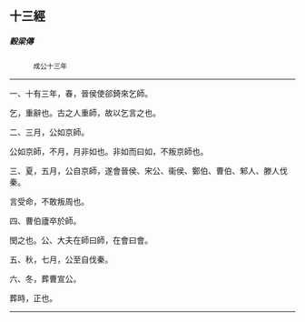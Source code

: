 

## 十三經

##### 穀梁傳
　　　`成公十三年`

* * *

一、十有三年，春，晉侯使郤錡來乞師。

乞，重辭也。古之人重師，故以乞言之也。

二、三月，公如京師。

公如京師，不月，月非如也。非如而曰如，不叛京師也。

三、夏，五月，公自京師，遂會晉侯、宋公、衞侯、鄭伯、曹伯、邾人、滕人伐秦。

言受命，不敢叛周也。

四、曹伯廬卒於師。

閔之也。公、大夫在師曰師，在會曰會。

五、秋，七月，公至自伐秦。

六、冬，葬曹宣公。

葬時，正也。

* * *

